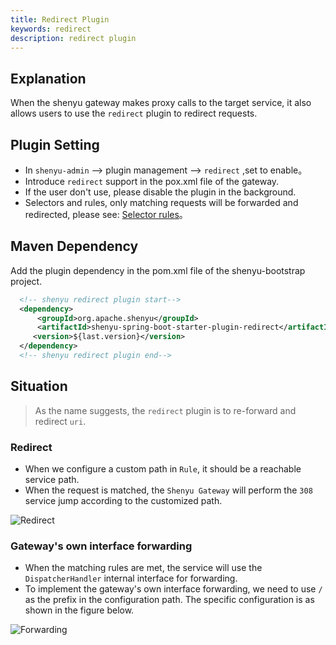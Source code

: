 ```yaml
---
title: Redirect Plugin
keywords: redirect
description: redirect plugin
---
```


## Explanation

When the shenyu gateway makes proxy calls to the target service, it also allows users to use the `redirect` plugin to redirect requests.

## Plugin Setting

* In `shenyu-admin` --> plugin management --> `redirect` ,set to enable。
* Introduce `redirect` support in the pox.xml file of the gateway.
* If the user don't use, please disable the plugin in the background.
* Selectors and rules, only matching requests will be forwarded and redirected, please see: [Selector rules](../selector-and-rule)。

## Maven Dependency

Add the plugin dependency in the pom.xml file of the shenyu-bootstrap project.

```xml
  <!-- shenyu redirect plugin start-->
  <dependency>
      <groupId>org.apache.shenyu</groupId>
      <artifactId>shenyu-spring-boot-starter-plugin-redirect</artifactId>
     <version>${last.version}</version>
  </dependency>
  <!-- shenyu redirect plugin end-->
```

## Situation

> As the name suggests, the `redirect` plugin is to re-forward and redirect `uri`.

### Redirect

* When we configure a custom path in `Rule`, it should be a reachable service path.
* When the request is matched, the `Shenyu Gateway` will perform the `308` service jump according to the customized path.

![Redirect](/img/soul/plugin/redirect/redirect-01.png)

### Gateway's own interface forwarding

* When the matching rules are met, the service will use the `DispatcherHandler` internal interface for forwarding.
* To implement the gateway's own interface forwarding, we need to use `/` as the prefix in the configuration path. The specific configuration is as shown in the figure below.

![Forwarding](/img/soul/plugin/redirect/redirect-02.png)
